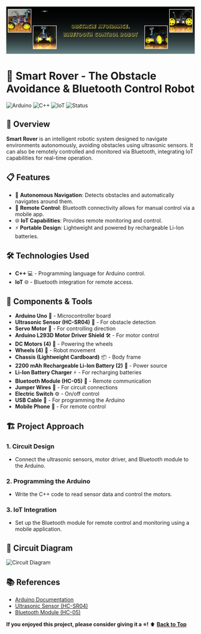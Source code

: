 ![Banner](./assets/banner.png)

# 🤖 Smart Rover - The Obstacle Avoidance & Bluetooth Control Robot

![Arduino](https://img.shields.io/badge/Arduino-UNO-blue?logo=arduino)
![C++](https://img.shields.io/badge/Code-C%2B%2B-orange?logo=cplusplus)
![IoT](https://img.shields.io/badge/IoT-Integration-green)
![Status](https://img.shields.io/badge/Status-Active-brightgreen)

## 🚀 Overview

**Smart Rover** is an intelligent robotic system designed to navigate environments autonomously, avoiding obstacles using ultrasonic sensors. It can also be remotely controlled and monitored via Bluetooth, integrating IoT capabilities for real-time operation.

## 📋 Features

- 🧭 **Autonomous Navigation**: Detects obstacles and automatically navigates around them.
- 📡 **Remote Control**: Bluetooth connectivity allows for manual control via a mobile app.
- 🌐 **IoT Capabilities**: Provides remote monitoring and control.
- ⚡ **Portable Design**: Lightweight and powered by rechargeable Li-Ion batteries.

## 🛠️ Technologies Used

- **C++** 💻 - Programming language for Arduino control.
- **IoT** 🌐 - Bluetooth integration for remote access.

## 🔧 Components & Tools

- **Arduino Uno** 🧠 - Microcontroller board
- **Ultrasonic Sensor (HC-SR04)** 📡 - For obstacle detection
- **Servo Motor** 🔄 - For controlling direction
- **Arduino L293D Motor Driver Shield** 🛠️ - For motor control
- **DC Motors (4)** 🚗 - Powering the wheels
- **Wheels (4)** 🛞 - Robot movement
- **Chassis (Lightweight Cardboard)** 📦 - Body frame
- **2200 mAh Rechargeable Li-Ion Battery (2)** 🔋 - Power source
- **Li-Ion Battery Charger** ⚡ - For recharging batteries
- **Bluetooth Module (HC-05)** 📲 - Remote communication
- **Jumper Wires** 🔌 - For circuit connections
- **Electric Switch** ⚙️ - On/off control
- **USB Cable** 🔗 - For programming the Arduino
- **Mobile Phone** 📱 - For remote control

## 🏗️ Project Approach

### 1. Circuit Design

- Connect the ultrasonic sensors, motor driver, and Bluetooth module to the Arduino.

### 2. Programming the Arduino

- Write the C++ code to read sensor data and control the motors.

### 3. IoT Integration

- Set up the Bluetooth module for remote control and monitoring using a mobile application.

## 🔌 Circuit Diagram

![Circuit Diagram](https://github.com/user-attachments/assets/52c32b45-92f3-4104-a6d7-a31a3690595d)

## 📚 References

- [Arduino Documentation](https://www.arduino.cc/en/Guide/HomePage)
- [Ultrasonic Sensor (HC-SR04)](https://components101.com/sensors/ultrasonic-sensor-working)
- [Bluetooth Module (HC-05)](https://components101.com/wireless/hc-05-bluetooth-module)

**If you enjoyed this project, please consider giving it a ⭐!**
⬆️ **[Back to Top](#)**





